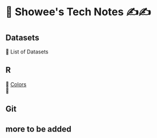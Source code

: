 # 💎 Showee's Tech Notes ✍️✍️

## Datasets
📌 List of Datasets <br>
## R

📌 [Colors](https://github.com/ShokoLocoMocco/tech-notes/blob/gh-pages/R/colors.md#r-colors-) <br>
📌 

## Git
## more to be added
